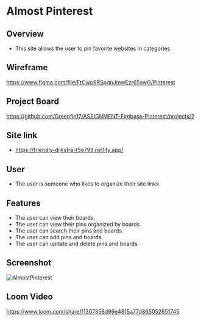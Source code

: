 # Almost Pinterest
## Overview
- This site allows the user to pin favorite websites in categories

## Wireframe
https://www.figma.com/file/FtCwp9RSpqnJmwEzr65swG/Pinterest

## Project Board
https://github.com/Greenfin17/ASSIGNMENT-Firebase-Pinterest/projects/2


## Site link
- https://friendly-dijkstra-f5e799.netlify.app/

## User
- The user is someone who likes to organize their site links

## Features
- The user can view their boards.
- The user can view their pins organized by boards
- The user can search their pins and boards.
- The user can add pins and boards.
- The user can update and delete pins and boards.

    
## Screenshot
![AlmostPinterest](https://user-images.githubusercontent.com/51683901/111058739-02905780-8456-11eb-9b40-c82dddfe343d.PNG)

## Loom Video
https://www.loom.com/share/f1307356d99e4815a77d865052651745
